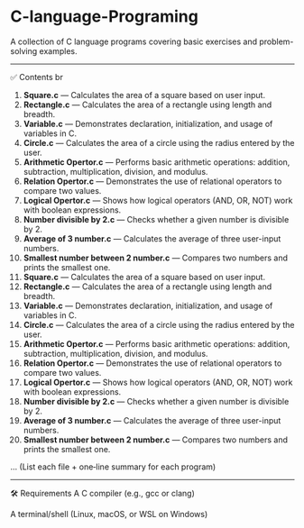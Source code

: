 # C-language-Programing

A collection of C language programs covering basic exercises and problem-solving examples.

--------------------------------------------------------------------------------------------

✅ Contents
br
1. **Square.c** — Calculates the area of a square based on user input.
2. **Rectangle.c** — Calculates the area of a rectangle using length and breadth.
3. **Variable.c** — Demonstrates declaration, initialization, and usage of variables in C.
4. **Circle.c** — Calculates the area of a circle using the radius entered by the user.
5. **Arithmetic Opertor.c** — Performs basic arithmetic operations: addition, subtraction, multiplication, division, and modulus.
6. **Relation Opertor.c** — Demonstrates the use of relational operators to compare two values.
7. **Logical Opertor.c** — Shows how logical operators (AND, OR, NOT) work with boolean expressions.
8. **Number divisible by 2.c** — Checks whether a given number is divisible by 2.
9. **Average of 3 number.c** — Calculates the average of three user-input numbers.
10. **Smallest number between 2 number.c** — Compares two numbers and prints the smallest one.
1. **Square.c** — Calculates the area of a square based on user input.
2. **Rectangle.c** — Calculates the area of a rectangle using length and breadth.
3. **Variable.c** — Demonstrates declaration, initialization, and usage of variables in C.
4. **Circle.c** — Calculates the area of a circle using the radius entered by the user.
5. **Arithmetic Opertor.c** — Performs basic arithmetic operations: addition, subtraction, multiplication, division, and modulus.
6. **Relation Opertor.c** — Demonstrates the use of relational operators to compare two values.
7. **Logical Opertor.c** — Shows how logical operators (AND, OR, NOT) work with boolean expressions.
8. **Number divisible by 2.c** — Checks whether a given number is divisible by 2.
9. **Average of 3 number.c** — Calculates the average of three user-input numbers.
10. **Smallest number between 2 number.c** — Compares two numbers and prints the smallest one.

…
(List each file + one‑line summary for each program)

-------------------------------------------------------------------------------------------------

🛠️ Requirements
A C compiler (e.g., gcc or clang)

A terminal/shell (Linux, macOS, or WSL on Windows)


